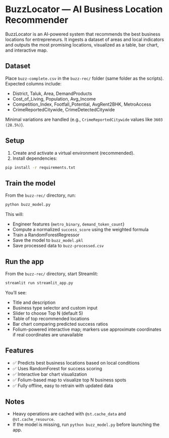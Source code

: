 # BuzzLocator — AI Business Location Recommender

BuzzLocator is an AI-powered system that recommends the best business locations for entrepreneurs. It ingests a dataset of areas and local indicators and outputs the most promising locations, visualized as a table, bar chart, and interactive map.

## Dataset
Place `buzz-complete.csv` in the `buzz-rec/` folder (same folder as the scripts). Expected columns include:

- District, Taluk, Area, DemandProducts
- Cost_of_Living, Population, Avg_Income
- Competition_Index, Footfall_Potential, AvgRent2BHK, MetroAccess
- CrimeReportedCitywide, CrimeDetectedCitywide

Minimal variations are handled (e.g., `CrimeReportedCitywide` values like `3603 (28.5%)`).

## Setup
1. Create and activate a virtual environment (recommended).
2. Install dependencies:
```bash
pip install -r requirements.txt
```

## Train the model
From the `buzz-rec/` directory, run:
```bash
python buzz_model.py
```
This will:
- Engineer features (`metro_binary`, `demand_token_count`)
- Compute a normalized `success_score` using the weighted formula
- Train a RandomForestRegressor
- Save the model to `buzz_model.pkl`
- Save processed data to `buzz-processed.csv`

## Run the app
From the `buzz-rec/` directory, start Streamlit:
```bash
streamlit run streamlit_app.py
```

You’ll see:
- Title and description
- Business type selector and custom input
- Slider to choose Top N (default 5)
- Table of top recommended locations
- Bar chart comparing predicted success ratios
- Folium-powered interactive map; markers use approximate coordinates if real coordinates are unavailable

## Features
- ✅ Predicts best business locations based on local conditions
- ✅ Uses RandomForest for success scoring
- ✅ Interactive bar chart visualization
- ✅ Folium-based map to visualize top N business spots
- ✅ Fully offline, easy to retrain with updated data

## Notes
- Heavy operations are cached with `@st.cache_data` and `@st.cache_resource`.
- If the model is missing, run `python buzz_model.py` before launching the app.